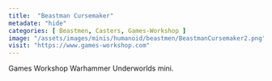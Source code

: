 ```yaml
---
title:  "Beastman Cursemaker"
metadate: "hide"
categories: [ Beastmen, Casters, Games-Workshop ]
image: "/assets/images/minis/humanoid/beastmen/BeastmanCursemaker2.png"
visit: "https://www.games-workshop.com"
---
```

Games Workshop Warhammer Underworlds mini.